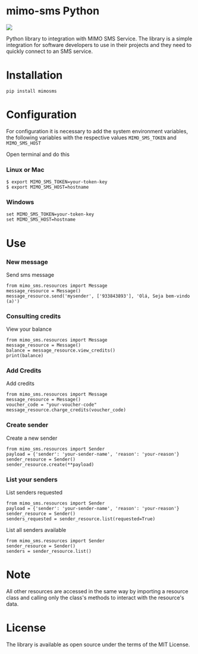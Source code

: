 # mimo-sms Python

[![](https://img.shields.io/badge/mimosms-OpenSource-blue.svg)]("https://www.mimo.it.ao/pt")

Python library to integration with MIMO SMS Service.
The library is a simple integration for software developers 
to use in their projects and they need to quickly connect to an SMS service.

# Installation

``` 
pip install mimosms 
```

# Configuration
For configuration it is necessary to add the system environment variables, the following variables with the respective values `MIMO_SMS_TOKEN` and `MIMO_SMS_HOST`

Open terminal and do this
### Linux or Mac
```
$ export MIMO_SMS_TOKEN=your-token-key
$ export MIMO_SMS_HOST=hostname
```

### Windows

``` 
set MIMO_SMS_TOKEN=your-token-key
set MIMO_SMS_HOST=hostname
```


# Use

### New message

Send sms message

``` 
from mimo_sms.resources import Message
message_resource = Message()
message_resource.send('mysender', ['933843893'], 'Olá, Seja bem-vindo (a)') 
```


### Consulting credits
View your balance
``` 
from mimo_sms.resources import Message
message_resource = Message() 
balance = message_resource.view_credits()
print(balance)
```

### Add Credits
Add credits
``` 
from mimo_sms.resources import Message
message_resource = Message() 
voucher_code = "your-voucher-code"
message_resource.charge_credits(voucher_code)
```

### Create sender
Create a new sender
```
from mimo_sms.resources import Sender
payload = {'sender': 'your-sender-name', 'reason': 'your-reason'}
sender_resource = Sender()
sender_resource.create(**payload)
```

### List your senders
List senders requested
```
from mimo_sms.resources import Sender
payload = {'sender': 'your-sender-name', 'reason': 'your-reason'}
sender_resource = Sender()
senders_requested = sender_resource.list(requested=True)
```

List all senders available

```
from mimo_sms.resources import Sender
sender_resource = Sender()
senders = sender_resource.list()
```
# Note
All other resources are accessed in the same way by importing a resource class and calling only the class's methods to interact with the resource's data.

# License

The library is available as open source under the terms of the MIT License.
